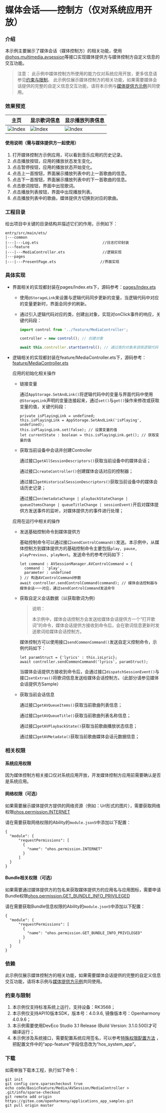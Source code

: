 # 媒体会话——控制方（仅对系统应用开放）

### 介绍

本示例主要展示了媒体会话（媒体控制方）的相关功能，使用[@ohos.multimedia.avsession](https://gitee.com/openharmony/docs/blob/master/zh-cn/application-dev/reference/apis/js-apis-avsession.md)等接口实现媒体提供方与媒体控制方自定义信息的交互功能。

> 注意：
> 此示例中媒体控制方所使用的能力仅对系统应用开放，更多信息请参见[约束与限制](#约束与限制)。
> 此示例仅展示媒体控制方的相关功能，如果需要媒体会话提供的完整的自定义信息交互功能，请将本示例与[媒体提供方示例](../MediaProvider/README.md)共同使用。

### 效果预览

| 主页 | 显示歌词信息 | 显示播放列表信息 |
|--------------------------------|--------------------------------|--------------------------------|
| ![Index](screenshots/device/index.jpeg) | ![Index](screenshots/device/showLyric.jpeg) | ![Index](screenshots/device/showQueueItem.jpeg) |

#### 使用说明（需与媒体提供方一起使用）

1. 打开媒体控制方示例应用，可以看到音乐应用的历史记录。
2. 点击播放按钮，应用的播放状态发生变化。
3. 点击暂停按钮，应用的播放状态开始变化。
4. 点击上一首按钮，界面展示播放列表中的上一首歌曲的信息。
5. 点击下一首按钮，界面展示播放列表中的下一首歌曲的信息。
6. 点击歌词按钮，界面中出现歌词。
7. 点击播放列表按钮，界面中出现播放列表。
8. 点击播放列表中的歌曲，媒体提供方切换到对应的歌曲。


### 工程目录

给出项目中关键的目录结构并描述它们的作用，示例如下：

```
entry/src/main/ets/
|---common
|---|---Log.ets                             //日志打印封装
|---feature
|---|---MediaController.ets                 //逻辑实现
|---pages
|---|---PresentPage.ets                    //界面实现
```

### 具体实现

* 界面相关的实现都封装在pages/Index.ets下，源码参考：[pages/Index.ets](./entry/src/main/ets/pages/PresentPage.ets)
    * 使用`@StorageLink`来设置与逻辑代码同步更新的变量，当逻辑代码中对应的变量更新时，界面会同步的刷新。

    * 通过引入逻辑代码对应的类，创建出对象，实现对onClick事件的响应，关键代码段：
      ```js
      import control from '../feature/MediaController';

      controller = new control(); // 创建对象

      await this.controller.startControl(); // 通过类的对象来调用逻辑代码
      ```

* 逻辑相关的实现都封装在feature/MediaController.ets下，源码参考：[feature/MediaController.ets](./entry/src/main/ets/feature/MediaController.ets)

  应用的初始化相关操作

    * 链接变量

      通过`AppStorage.SetAndLink()`将逻辑代码中的变量与界面代码中使用`@StorageLink`声明的变量连接起来，通过`set()`与`get()`操作来修改或获取变量的值，关键代码段：

      ```ets
      private isPlayingLink = undefined;
      this.isPlayingLink = AppStorage.SetAndLink('isPlaying', undefined);
      this.isPlayingLink.set(false); // 设置变量的值
      let currentState : boolean = this.isPlayingLink.get(); // 获取变量的值
      ```

    * 获取当前设备中会话并创建Controller

      通过接口`getAllSessionDescriptors()`获取当前设备中的媒体会话；

      通过接口`createController()`创建媒体会话对应的控制器；

      通过接口`getHistoricalSessionDescriptors()`获取当前设备中的媒体会话历史记录；

      通过接口`on(metadataChange | playbackStateChange | queueItemsChange | queueTitleChange | sessionEvent)`开启对媒体提供方发送事件的监听，对媒体提供方的事件进行处理；

  应用在运行中相关的操作

    * 发送基础控制命令到媒体提供方

      基础控制命令可以通过接口`sendControlCommand()`发送。本示例中，从媒体控制方到媒体提供方的基础控制命令主要包括`play, pause, playPrevious, playNext`。发送命令的参考代码如下：
      ```ets
      let command : AVSessionManager.AVControlCommand = {
        command : 'play',
        parameter : undefined
      } // 构造AVControlCommand参数
      await controller.sendControlCommand(command); // 媒体会话控制器与媒体会话一一对应，通过sendControlCommand发送命令
      ```

    * 获取自定义会话数据（以获取歌词为例）

      > 说明：
      > 
      > 本示例中，媒体会话控制方会发送给媒体会话提供方一个“打开歌词”的命令，媒体会话提供方接收到命令后，会在歌词信息更新时发送歌词给媒体会话控制方。

      媒体控制方可以使用接口`sendCommonCommand()`发送自定义控制命令，示例代码如下：
      ```ets
      let paramStruct = {'lyrics' : this.isLyric};
      await controller.sendCommonCommand('lyrics', paramStruct);
      ```

      当媒体会话提供方接收到命令后，会通过接口`dispatchSessionEvent()`与接口`setExtras()`将歌词信息发送给媒体会话控制方。（此部分请参见媒体会话提供方Sample）

    * 获取当前会话信息

      通过接口`getAVQueueItems()`获取当前歌曲列表信息；

      通过接口`getAVQueueTitle()`获取当前歌曲列表名称信息；

      通过接口`getAVPlaybackState()`获取当前歌曲播放状态信息；

      通过接口`getAVMetadata()`获取当前歌曲媒体会话元数据信息；

### 相关权限

#### 系统应用权限

因为媒体控制方相关接口仅对系统应用开放，开发媒体控制方应用前需要确认是否是系统应用。

#### 网络权限（可选）

如果需要展示媒体提供方提供的网络资源（例如：Url形式的图片），需要获取网络权限[ohos.permission.INTERNET](https://gitee.com/openharmony/docs/blob/master/zh-cn/application-dev/security/permission-list.md#ohospermissioninternet)

请在需要获取网络权限的Ability的`module.json5`中添加以下配置：

```json5
{
  "module": {
      "requestPermissions": [
        {
          "name": "ohos.permission.INTERNET"
        }
      ]
  }
}
```

#### Bundle相关权限（可选）

如果需要通过媒体提供方的包名来获取媒体提供方的应用名与应用图标，需要申请Bundle权限[ohos.permission.GET_BUNDLE_INFO_PRIVILEGED](https://gitee.com/openharmony/docs/blob/master/zh-cn/application-dev/security/permission-list.md#ohospermissionget_bundle_info_privileged)

请在需要获取Bundle信息权限的Ability的`module.json5`中添加以下配置：

```json5
{
  "module": {
      "requestPermissions": [
        {
          "name": "ohos.permission.GET_BUNDLE_INFO_PRIVILEGED"
        }
      ]
  }
}
```

### 依赖

此示例仅展示媒体控制方的相关功能，如果需要媒体会话提供的完整的自定义信息交互功能，请将本示例与[媒体提供方示例](../MediaProvider/README.md)共同使用。

### 约束与限制

1. 本示例仅支持标准系统上运行，支持设备：RK3568；
2. 本示例仅支持API10版本SDK，版本号：4.0.9.6, 镜像版本号：Openharmony 4.0.9.6；
3. 本示例需要使用DevEco Studio 3.1 Release (Build Version: 3.1.0.500)才可编译运行；
4. 本示例涉及系统接口，需要配置系统应用签名，可以参考[特殊权限配置方法](https://docs.openharmony.cn/pages/v3.2/zh-cn/application-dev/security/hapsigntool-overview.md/) ，把配置文件中的“app-feature”字段信息改为“hos_system_app”。

### 下载

如需单独下载本工程，执行如下命令：

```
git init
git config core.sparsecheckout true
echo code/BasicFeature/Media/AVSession/MediaController > .git/info/sparse-checkout
git remote add origin https://gitee.com/openharmony/applications_app_samples.git
git pull origin master
```
